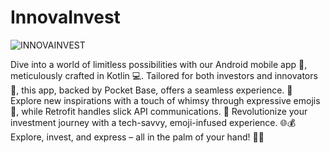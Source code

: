 # InnovaInvest

![INNOVAINVEST](https://github.com/moshdev2213/InnovaInvest/assets/103739510/6fbaccb3-f155-4b90-8f04-7eb75d4bf41b)

Dive into a world of limitless possibilities with our Android mobile app 📱, meticulously crafted in Kotlin 💻. Tailored for both investors and innovators 🚀, this app, backed by Pocket Base, offers a seamless experience. 🔄 Explore new inspirations with a touch of whimsy through expressive emojis 🌟, while Retrofit handles slick API communications. 💬 Revolutionize your investment journey with a tech-savvy, emoji-infused experience. 🌐💰 Explore, invest, and express – all in the palm of your hand! 🌈🚀

